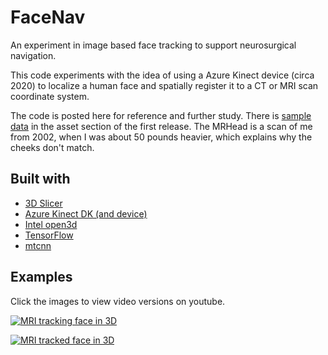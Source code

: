 # FaceNav

An experiment in image based face tracking to support
neurosurgical navigation.

This code experiments with the idea of using a
Azure Kinect device (circa 2020) to localize
a human face and spatially register it to a
CT or MRI scan coordinate system.

The code is posted here for reference and further study.  There is [sample data](https://github.com/pieper/facenav/releases/download/v0.1/MRHead-face.zip) in the asset section of the first release.  The MRHead is a scan of me from 2002, when I was about 50 pounds heavier, which explains why the cheeks don't match.

## Built with

* [3D Slicer](https://slicer.org)
* [Azure Kinect DK (and device)](https://docs.microsoft.com/en-us/azure/kinect-dk/)
* [Intel open3d](https://github.com/intel-isl/Open3D)
* [TensorFlow](https://www.tensorflow.org/)
* [mtcnn](https://pypi.org/project/mtcnn/)

## Examples

Click the images to view video versions on youtube.

[![MRI tracking face in 3D](http://img.youtube.com/vi/T5218dK9CH0/0.jpg)](http://www.youtube.com/watch?v=T5218dK9CH0 "Live face navigation")

[![MRI tracked face in 3D](http://img.youtube.com/vi/7-rj6pQ_A6c/0.jpg)](http://www.youtube.com/watch?v=7-rj6pQ_A6c "Example registration")
